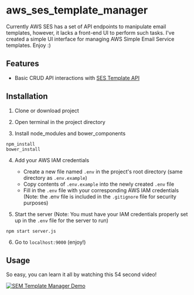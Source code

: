 # aws_ses_template_manager

Currently AWS SES has a set of API endpoints to manipulate email templates, however, it lacks a front-end UI to perform such tasks. I've created a simple UI interface for managing AWS Simple Email Service templates. Enjoy :)

## Features
* Basic CRUD API interactions with [SES Template API](https://docs.aws.amazon.com/sdk-for-javascript/v2/developer-guide/ses-examples-creating-template.html)

## Installation
1) Clone or download project

2) Open terminal in the project directory

3) Install node_modules and bower_components
```
npm_install
bower_install
```
4) Add your AWS IAM credentials
    - Create a new file named `.env` in the project's root directory (same directory as `.env.example`)
    - Copy contents of `.env.example` into the newly created `.env` file
    - Fill in the `.env` file with your corresponding AWS IAM credentials
    (Note: the .env file is included in the `.gitignore` file for security purposes)

5) Start the server (Note: You must have your IAM credentials properly set up in the `.env` file for the server to run)
```
npm start server.js
```
6) Go to `localhost:9000` (enjoy!)

## Usage
So easy, you can learn it all by watching this 54 second video!

[![SEM Template Manager Demo](http://i3.ytimg.com/vi/dMrgp7DmAio/hqdefault.jpg)](https://youtu.be/dMrgp7DmAio "SEM Template Manager Demo")
